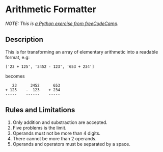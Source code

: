 # Arithmetic Formatter
_NOTE: This is [a Python exercise from freeCodeCamp](https://www.freecodecamp.org/learn/scientific-computing-with-python/scientific-computing-with-python-projects/arithmetic-formatter)._

## Description
This is for transforming an array of elementary arithmetic into a readable format, e.g:
```
['23 + 125', '3452 - 123', '653 + 234']
```
becomes
```
   23      3452      653
+ 125    -  123    + 234
-----    ------    -----
```

## Rules and Limitations
1. Only addition and substraction are accepted.
2. Five problems is the limit.
3. Operands must not be more than 4 digits.
4. There cannot be more than 2 operands.
6. Operands and operators must be separated by a space.